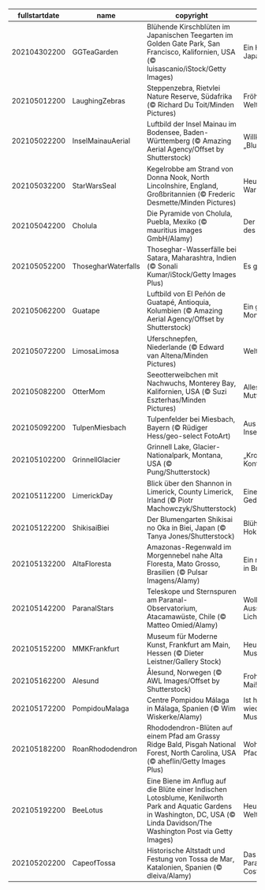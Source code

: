 |fullstartdate|name|copyright|title|image|
|--|--|--|--|--|
202104302200|GGTeaGarden|Blühende Kirschblüten im Japanischen Teegarten im Golden Gate Park, San Francisco, Kalifornien, USA (© luisascanio/iStock/Getty Images)|Ein Hauch von Japan|![](/de-DE/2021/05/202104302200GGTeaGarden.jpg)|
202105012200|LaughingZebras|Steppenzebra, Rietvlei Nature Reserve, Südafrika (© Richard Du Toit/Minden Pictures)|Fröhlicher Weltlachtag|![](/de-DE/2021/05/202105012200LaughingZebras.jpg)|
202105022200|InselMainauAerial|Luftbild der Insel Mainau im Bodensee, Baden-Württemberg (© Amazing Aerial Agency/Offset by Shutterstock)|Willkommen auf der „Blumeninsel“!|![](/de-DE/2021/05/202105022200InselMainauAerial.jpg)|
202105032200|StarWarsSeal|Kegelrobbe am Strand von Donna Nook, North Lincolnshire, England, Großbritannien (© Frederic Desmette/Minden Pictures)|Heute ist Star-Wars-Tag!|![](/de-DE/2021/05/202105032200StarWarsSeal.jpg)|
202105042200|Cholula|Die Pyramide von Cholula, Puebla, Mexiko (© mauritius images GmbH/Alamy)|Der Entstehungsort des Cinco de Mayo|![](/de-DE/2021/05/202105042200Cholula.jpg)|
202105052200|ThosegharWaterfalls|Thoseghar-Wasserfälle bei Satara, Maharashtra, Indien (© Sonali Kumar/iStock/Getty Images Plus)|Es grünt so grün…|![](/de-DE/2021/05/202105052200ThosegharWaterfalls.jpg)|
202105062200|Guatape|Luftbild von El Peñón de Guatapé, Antioquia, Kolumbien (© Amazing Aerial Agency/Offset by Shutterstock)|Ein grandioser Monolith|![](/de-DE/2021/05/202105062200Guatape.jpg)|
202105072200|LimosaLimosa|Uferschnepfen, Niederlande (© Edward van Altena/Minden Pictures)|Weltzugvogeltag|![](/de-DE/2021/05/202105072200LimosaLimosa.jpg)|
202105082200|OtterMom|Seeotterweibchen mit Nachwuchs, Monterey Bay, Kalifornien, USA (© Suzi Eszterhas/Minden Pictures)|Alles Gute zum Muttertag!|![](/de-DE/2021/05/202105082200OtterMom.jpg)|
202105092200|TulpenMiesbach|Tulpenfelder bei Miesbach, Bayern (© Rüdiger Hess/geo-select FotoArt)|Aus der Insektenperspektive|![](/de-DE/2021/05/202105092200TulpenMiesbach.jpg)|
202105102200|GrinnellGlacier|Grinnell Lake, Glacier-Nationalpark, Montana, USA (© Pung/Shutterstock)|„Krone des Kontinents“|![](/de-DE/2021/05/202105102200GrinnellGlacier.jpg)|
202105112200|LimerickDay|Blick über den Shannon in Limerick, County Limerick, Irland (© Piotr Machowczyk/Shutterstock)|Eine Stadt wie ein Gedicht|![](/de-DE/2021/05/202105112200LimerickDay.jpg)|
202105122200|ShikisaiBiei|Der Blumengarten Shikisai no Oka in Biei, Japan (© Tanya Jones/Shutterstock)|Blühendes Hokkaido|![](/de-DE/2021/05/202105122200ShikisaiBiei.jpg)|
202105132200|AltaFloresta|Amazonas-Regenwald im Morgennebel nahe Alta Floresta, Mato Grosso, Brasilien (© Pulsar Imagens/Alamy)|Ein nebliger Morgen in Brasilien|![](/de-DE/2021/05/202105132200AltaFloresta.jpg)|
202105142200|ParanalStars|Teleskope und Sternspuren am Paranal-Observatorium, Atacamawüste, Chile (© Matteo Omied/Alamy)|Wolkenlos mit Aussicht auf Lichtschwerter|![](/de-DE/2021/05/202105142200ParanalStars.jpg)|
202105152200|MMKFrankfurt|Museum für Moderne Kunst, Frankfurt am Main, Hessen (© Dieter Leistner/Gallery Stock)|Heute ist Museumstag!|![](/de-DE/2021/05/202105152200MMKFrankfurt.jpg)|
202105162200|Alesund|Ålesund, Norwegen (© AWL Images/Offset by Shutterstock)|Frohen Syttende Mai!|![](/de-DE/2021/05/202105162200Alesund.jpg)|
202105172200|PompidouMalaga|Centre Pompidou Málaga in Málaga, Spanien (© Wim Wiskerke/Alamy)|Ist heute schon wieder Museumstag?|![](/de-DE/2021/05/202105172200PompidouMalaga.jpg)|
202105182200|RoanRhododendron|Rhododendron-Blüten auf einem Pfad am Grassy Ridge Bald, Pisgah National Forest, North Carolina, USA (© aheflin/Getty Images Plus)|Wohin führt dieser Pfad?|![](/de-DE/2021/05/202105182200RoanRhododendron.jpg)|
202105192200|BeeLotus|Eine Biene im Anflug auf die Blüte einer Indischen Lotosblume, Kenilworth Park and Aquatic Gardens in Washington, DC, USA (© Linda Davidson/The Washington Post via Getty Images)|Heute ist Weltbienentag!|![](/de-DE/2021/05/202105192200BeeLotus.jpg)|
202105202200|CapeofTossa|Historische Altstadt und Festung von Tossa de Mar, Katalonien, Spanien (© dleiva/Alamy)|Das „blaue Paradies“ an der Costa Brava|![](/de-DE/2021/05/202105202200CapeofTossa.jpg)|
